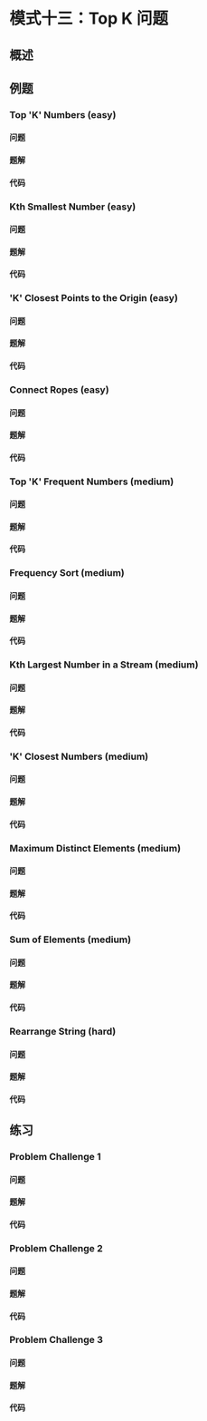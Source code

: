 # 模式十三：Top K 问题

## 概述


## 例题

### Top 'K' Numbers (easy)

#### 问题

#### 题解

#### 代码

### Kth Smallest Number (easy)

#### 问题

#### 题解

#### 代码

### 'K' Closest Points to the Origin (easy)

#### 问题

#### 题解

#### 代码

### Connect Ropes (easy)

#### 问题

#### 题解

#### 代码

### Top 'K' Frequent Numbers (medium)

#### 问题

#### 题解

#### 代码

### Frequency Sort (medium)

#### 问题

#### 题解

#### 代码

### Kth Largest Number in a Stream (medium)

#### 问题

#### 题解

#### 代码

### 'K' Closest Numbers (medium)

#### 问题

#### 题解

#### 代码

### Maximum Distinct Elements (medium)

#### 问题

#### 题解

#### 代码

### Sum of Elements (medium)

#### 问题

#### 题解

#### 代码

### Rearrange String (hard)

#### 问题

#### 题解

#### 代码

## 练习

### Problem Challenge 1

#### 问题

#### 题解

#### 代码

### Problem Challenge 2

#### 问题

#### 题解

#### 代码

### Problem Challenge 3

#### 问题

#### 题解

#### 代码
